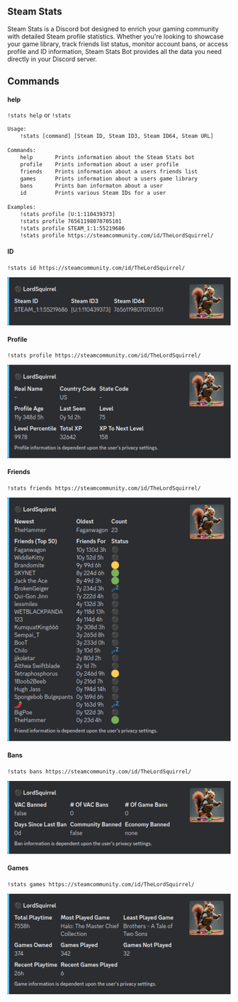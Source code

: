 ## Steam Stats

Steam Stats is a Discord bot designed to enrich your gaming community with detailed Steam profile statistics. Whether you're looking to showcase your game library, track friends list status, monitor account bans, or access profile and ID information, Steam Stats Bot provides all the data you need directly in your Discord server.

## Commands

#### help

`!stats help` or `!stats`

```
Usage:
    !stats [command] [Steam ID, Steam ID3, Steam ID64, Steam URL]

Commands:
    help       Prints information about the Steam Stats bot
    profile    Prints information about a user profile
    friends    Prints information about a users friends list
    games      Prints information about a users game library
    bans       Prints ban informaton about a user
    id         Prints various Steam IDs for a user

Examples:
    !stats profile [U:1:110439373]
    !stats profile 76561198070705101
    !stats profile STEAM_1:1:55219686
    !stats profile https://steamcommunity.com/id/TheLordSquirrel/
```
#### ID
`!stats id https://steamcommunity.com/id/TheLordSquirrel/`

![id](./assets/id.png)

#### Profile
`!stats profile https://steamcommunity.com/id/TheLordSquirrel/`

![profile](./assets/profile.png)

#### Friends
`!stats friends https://steamcommunity.com/id/TheLordSquirrel/`

![friends](./assets/friends.png)

#### Bans
`!stats bans https://steamcommunity.com/id/TheLordSquirrel/`

![bans](./assets/bans.png)

#### Games
`!stats games https://steamcommunity.com/id/TheLordSquirrel/`

![games](./assets/games.png)

